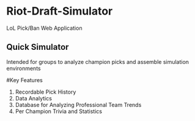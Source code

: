 # Riot-Draft-Simulator
LoL Pick/Ban Web Application


Quick Simulator 
---
Intended for groups to analyze champion picks and assemble simulation environments

#Key Features
1. Recordable Pick History
2. Data Analytics
3. Database for Analyzing Professional Team Trends
4. Per Champion Trivia and Statistics
